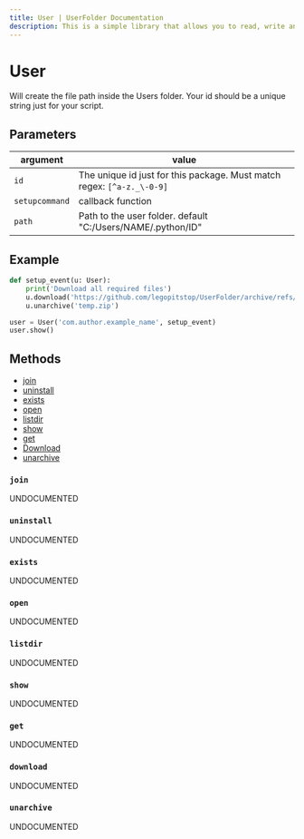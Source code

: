 ```yaml
---
title: User | UserFolder Documentation
description: This is a simple library that allows you to read, write and create files within your own folder inside the user folder `C:/User/USER/.python/PACKAGE_ID`
---
```


# User

Will create the file path inside the Users folder. Your id should be a unique string just for your script.

## Parameters

| argument       | value                                                                  |
| -------------- | ---------------------------------------------------------------------- |
| `id`           | The unique id just for this package. Must match regex: `[^a-z._\-0-9]` |
| `setupcommand` | callback function                                                      |
| `path`         | Path to the user folder. default "C:/Users/NAME/.python/ID"            |

## Example

```py
def setup_event(u: User):
    print('Download all required files')
    u.download('https://github.com/legopitstop/UserFolder/archive/refs/tags/v1.0.2.zip', 'temp.zip')
    u.unarchive('temp.zip')

user = User('com.author.example_name', setup_event)
user.show()
```

## Methods

- [join](#join)
- [uninstall](#uninstall)
- [exists](#exists)
- [open](#open)
- [listdir](#listdir)
- [show](#show)
- [get](#get)
- [Download](#download)
- [unarchive](#unarchive)

### `join`

UNDOCUMENTED

### `uninstall`

UNDOCUMENTED

### `exists`

UNDOCUMENTED

### `open`

UNDOCUMENTED

### `listdir`

UNDOCUMENTED

### `show`

UNDOCUMENTED

### `get`

UNDOCUMENTED

### `download`

UNDOCUMENTED

### `unarchive`

UNDOCUMENTED
